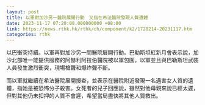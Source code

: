 ```yaml
---
layout: post
title: 以軍對加沙另一醫院展開行動　又指在希法醫院發現人質遺體
date: 2023-11-17 07:20:08.000000000 +08:00
link: https://news.rthk.hk/rthk/ch/component/k2/1728214-20231117.htm
categories: rthk
---
```


以巴衝突持續。以軍再對加沙另一間醫院展開行動。巴勒斯坦紅新月會表示說，加沙北部唯一能提供服務的阿赫利阿拉伯醫院被以軍包圍，以軍並且與巴勒斯坦武裝人員發生激烈衝突，現場槍聲和爆炸聲不斷。

而以軍就繼續在希法醫院展開搜查，並表示在醫院附近發現一名遇害女人質的遺體，指她是被恐怖分子殺害。女死者的兒子回應說，雖然對他母親來說已經太遲，但對其他仍未扣押的人質不會遲，希望當局盡快將其他人質救出。
